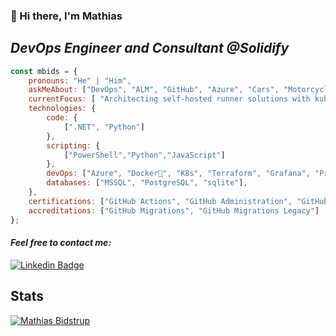 ### 👋 Hi there, I'm Mathias 

## ___DevOps Engineer and Consultant @Solidify___ 

```javascript
const mbids = {
    pronouns: "He" | "Him",
    askMeAbout: ["DevOps", "ALM", "GitHub", "Azure", "Cars", "Motorcycles"],
    currentFocus: [ "Architecting self-hosted runner solutions with kubernetes", "Delivering trainings on CoPilot", "Consulting on DevOps methodoligies and technologies" ],
    technologies: {
        code: {
            [".NET", "Python"]
        },
        scripting: {
            ["PowerShell","Python","JavaScript"]
        },
        devOps: ["Azure", "Docker🐳", "K8s", "Terraform", "Grafana", "Prometheus", "Helm", "GitHub Actions", "GitHub Self-Hosted runners", "GitHub CoPilot" ],
        databases: ["MSSQL", "PostgreSQL", "sqlite"],
    },
    certifications: ["GitHub Actions", "GitHub Administration", "GitHub Advanced Security", "AZ-900"],
    accreditations: ["GitHub Migrations", "GitHub Migrations Legacy"]
};
```


#### ___Feel free to contact me:___
[![Linkedin Badge](https://img.shields.io/badge/-MathiasBidstrup-blue?style=flat-square&logo=Linkedin&logoColor=white&link=https://www.linkedin.com/in/mathiasbidstrup/)](https://www.linkedin.com/in/mathiasbidstrup/) 



## __Stats__

[![Mathias Bidstrup](https://github-readme-stats.vercel.app/api?username=mbids&show_icons=true&count_private=true&theme=dark)](https://github.com/mbids)

